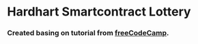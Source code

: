 # Hardhart Smartcontract Lottery
### Created basing on tutorial from [freeCodeCamp](https://www.youtube.com/watch?v=gyMwXuJrbJQ).
